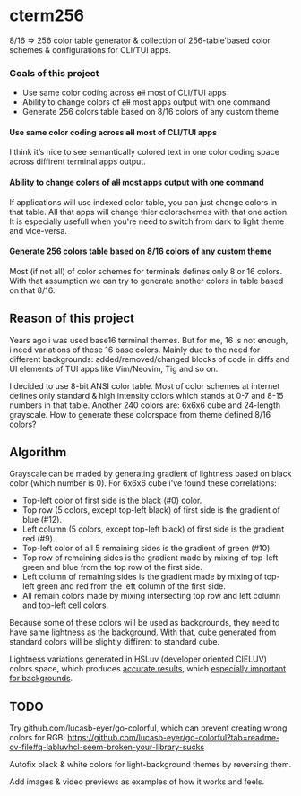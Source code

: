 cterm256
========

8/16 => 256 color table generator & collection of 256-table'based color schemes & configurations for CLI/TUI apps.

### Goals of this project
- Use same color coding across ~~all~~ most of CLI/TUI apps
- Ability to change colors of ~~all~~ most apps output with one command
- Generate 256 colors table based on 8/16 colors of any custom theme

#### Use same color coding across ~~all~~ most of CLI/TUI apps
I think it’s nice to see semantically colored text in one color coding space across diffirent terminal apps output.

#### Ability to change colors of ~~all~~ most apps output with one command
If applications will use indexed color table, you can just change colors in that table. All that apps will change thier colorschemes with that one action. It is especially usefull when you're need to switch from dark to light theme and vice-versa.

#### Generate 256 colors table based on 8/16 colors of any custom theme
Most (if not all) of color schemes for terminals defines only 8 or 16 colors. With that assumption we can try to generate another colors in table based on that 8/16.

## Reason of this project

Years ago i was used base16 terminal themes. But for me, 16 is not enough, i need variations of these 16 base colors. Mainly due to the need for different backgrounds: added/removed/changed blocks of code in diffs and UI elements of TUI apps like Vim/Neovim, Tig and so on.

I decided to use 8-bit ANSI color table. Most of color schemes at internet defines only standard & high intensity colors which stands at 0-7 and 8-15 numbers in that table. Another 240 colors are: 6x6x6 cube and 24-length grayscale. How to generate these colorspace from theme defined 8/16 colors?

## Algorithm

Grayscale can be maded by generating gradient of lightness based on black color (which number is 0). For 6x6x6 cube i've found these correlations:

- Top-left color of first side is the black (#0) color.
- Top row (5 colors, except top-left black) of first side is the gradient of blue (#12).
- Left column (5 colors, except top-left black) of first side is the gradient red (#9).
- Top-left color of all 5 remaining sides is the gradient of green (#10).
- Top row of remaining sides is the gradient made by mixing of top-left green and blue from the top row of the first side.
- Left column of remaining sides is the gradient made by mixing of top-left green and red from the left column of the first side.
- All remain colors made by mixing intersecting top row and left column and top-left cell colors.

Because some of these colors will be used as backgrounds, they need to have same lightness as the background. With that, cube generated from standard colors will be slightly diffirent to standard cube.

Lightness variations generated in HSLuv (developer oriented CIELUV) colors space, which produces [accurate results](https://www.hsluv.org/comparison/), which [especially important for backgrounds](https://www.kuon.ch/post/2020-03-08-hsluv/).

## TODO
Try github.com/lucasb-eyer/go-colorful, which can prevent creating wrong colors for RGB: https://github.com/lucasb-eyer/go-colorful?tab=readme-ov-file#q-labluvhcl-seem-broken-your-library-sucks

Autofix black & white colors for light-background themes by reversing them.

Add images & video previews as examples of how it works and feels.
